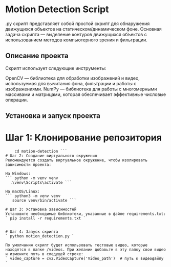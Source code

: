 # Motion Detection Script
.py скрипт представляет собой простой скрипт для обнаружения движущихся объектов на статическом/динамическом фоне. Основная задача скрипта — выделение контуров движущихся объектов с использованием методов компьютерного зрения и фильтрации.

## Описание проекта
Скрипт использует следующие инструменты:

OpenCV — библиотека для обработки изображений и видео, используемая для вычитания фона, фильтрации и работы с изображениями.
NumPy — библиотека для работы с многомерными массивами и матрицами, которая обеспечивает эффективные числовые операции.

## Установка и запуск проекта
# Шаг 1: Клонирование репозитория
 ``` git clone https://github.com/RuslanShamsulov/Motion-Detector.git 
     cd motion-detection ```
# Шаг 2: Создание виртуального окружения
Рекомендуется создать виртуальное окружение, чтобы изолировать зависимости проекта:

На Windows:
``` python -m venv venv 
   .\venv\Scripts\activate ```

На macOS/Linux:
``` python3 -m venv venv 
    source venv/bin/activate ```

# Шаг 3: Установка зависимостей
Установите необходимые библиотеки, указанные в файле requirements.txt:
` pip install -r requirements.txt `


# Шаг 4: Запуск скрипта
` python motion_detection.py `

По умолчанию скрипт будет использовать тестовые видео, которые находятся в папке /videos. При желании добавьте в эту папку свои видео и измените путь в следущей строке:
` video_capture = cv2.VideoCapture('Video_path')  # путь к видеофайлу `
